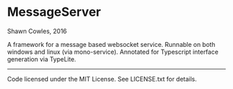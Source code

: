 # MessageServer #

Shawn Cowles, 2016

A framework for a message based websocket service. Runnable on both windows and linux (via mono-service).
Annotated for Typescript interface generation via TypeLite.

--------------------------------------------

Code licensed under the MIT License. See LICENSE.txt for details.